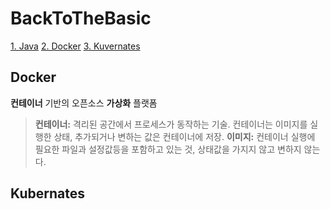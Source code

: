 # BackToTheBasic

[1. Java](#java)
[2. Docker](#docker)
[3. Kuvernates](#kuvernates)


## Docker
**컨테이너** 기반의 오픈소스 **가상화** 플랫폼
> **컨테이너:** 격리된 공간에서 프로세스가 동작하는 기술. 컨테이너는 이미지를 실행한 상태, 추가되거나 변하는 값은 컨테이너에 저장. 
> **이미지:** 컨테이너 실행에 필요한 파일과 설정값등을 포함하고 있는 것, 상태값을 가지지 않고 변하지 않는다. 



## Kubernates
